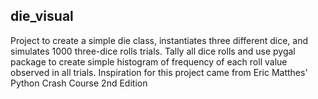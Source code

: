 ## **die_visual**
Project to create a simple die class, instantiates three different dice, and simulates 1000 three-dice rolls trials. Tally all dice rolls and use pygal package to create simple histogram of frequency of each roll value observed in all trials. Inspiration for this project came from Eric Matthes' Python Crash Course 2nd Edition
